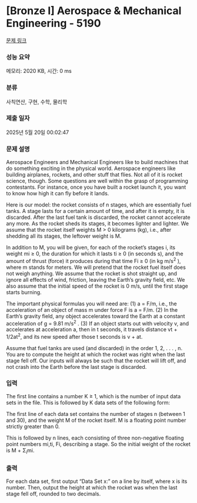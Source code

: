 # [Bronze I] Aerospace & Mechanical Engineering - 5190 

[문제 링크](https://www.acmicpc.net/problem/5190) 

### 성능 요약

메모리: 2020 KB, 시간: 0 ms

### 분류

사칙연산, 구현, 수학, 물리학

### 제출 일자

2025년 5월 20일 00:02:47

### 문제 설명

<p>Aerospace Engineers and Mechanical Engineers like to build machines that do something exciting in the physical world. Aerospace engineers like building airplanes, rockets, and other stuff that flies. Not all of it is rocket science, though. Some questions are well within the grasp of programming contestants. For instance, once you have built a rocket launch it, you want to know how high it can fly before it lands.</p>

<p>Here is our model: the rocket consists of n stages, which are essentially fuel tanks. A stage lasts for a certain amount of time, and after it is empty, it is discarded. After the last fuel tank is discarded, the rocket cannot accelerate any more. As the rocket sheds its stages, it becomes lighter and lighter. We assume that the rocket itself weights M > 0 kilograms (kg), i.e., after shedding all its stages, the leftover weight is M.</p>

<p>In addition to M, you will be given, for each of the rocket’s stages i, its weight mi ≥ 0, the duration for which it lasts ti ≥ 0 (in seconds s), and the amount of thrust (force) it produces during that time Fi ≥ 0 (in kg m/s<sup>2</sup> ), where m stands for meters. We will pretend that the rocket fuel itself does not weigh anything. We assume that the rocket is shot straight up, and ignore all effects of wind, friction, leaving the Earth’s gravity field, etc. We also assume that the initial speed of the rocket is 0 m/s, until the first stage starts burning. </p>

<p>The important physical formulas you will need are: (1) a = F/m, i.e., the acceleration of an object of mass m under force F is a = F/m. (2) In the Earth’s gravity field, any object accelerates toward the Earth at a constant acceleration of g = 9.81 m/s<sup>2</sup> . (3) If an object starts out with velocity v, and accelerates at acceleration a, then in t seconds, it travels distance vt + 1/2at<sup>2</sup>, and its new speed after those t seconds is v + at. </p>

<p>Assume that fuel tanks are used (and discarded) in the order 1, 2, . . . , n. You are to compute the height at which the rocket was right when the last stage fell off. Our inputs will always be such that the rocket will lift off, and not crash into the Earth before the last stage is discarded.</p>

### 입력 

 <p>The first line contains a number K ≥ 1, which is the number of input data sets in the file. This is followed by K data sets of the following form:</p>

<p>The first line of each data set contains the number of stages n (between 1 and 30), and the weight M of the rocket itself. M is a floating point number strictly greater than 0.</p>

<p>This is followed by n lines, each consisting of three non-negative floating point numbers mi,ti, Fi, describing a stage. So the initial weight of the rocket is M + Σ<sub>i</sub>mi.</p>

### 출력 

 <p>For each data set, first output “Data Set x:” on a line by itself, where x is its number. Then, output the height at which the rocket was when the last stage fell off, rounded to two decimals.</p>

